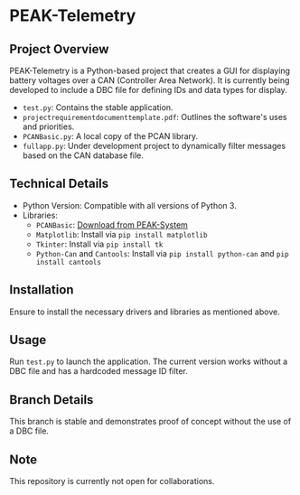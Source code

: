 # PEAK-Telemetry

## Project Overview
PEAK-Telemetry is a Python-based project that creates a GUI for displaying battery voltages over a CAN (Controller Area Network). It is currently being developed to include a DBC file for defining IDs and data types for display.

- `test.py`: Contains the stable application.
- `projectrequirementdocumenttemplate.pdf`: Outlines the software's uses and priorities.
- `PCANBasic.py`: A local copy of the PCAN library.
- `fullapp.py`: Under development project to dynamically filter messages based on the CAN database file.

## Technical Details
- Python Version: Compatible with all versions of Python 3.
- Libraries:
  - `PCANBasic`: [Download from PEAK-System](https://www.peak-system.com/PCAN-XCP-API.445.0.html?&L=1)
  - `Matplotlib`: Install via `pip install matplotlib`
  - `Tkinter`: Install via `pip install tk`
  - `Python-Can` and `Cantools`: Install via `pip install python-can` and `pip install cantools`

## Installation
Ensure to install the necessary drivers and libraries as mentioned above.

## Usage
Run `test.py` to launch the application. The current version works without a DBC file and has a hardcoded message ID filter.

## Branch Details
This branch is stable and demonstrates proof of concept without the use of a DBC file.

## Note
This repository is currently not open for collaborations.
